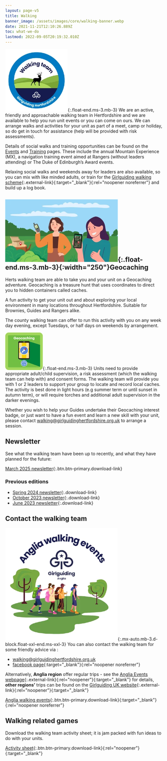 ```yaml
---
layout: page-v5
title: Walking
banner_image: /assets/images/core/walking-banner.webp
date: 2021-11-21T12:10:26.889Z
toc: what-we-do
lastmod: 2022-09-05T20:19:32.010Z
---
```

![Walking team logo](/assets/images/2023/06/walking-team-badge.webp){:.float-end.ms-3.mb-3}
We are an active, friendly and approachable walking team in Hertfordshire and we are available to help you run unit events or you can come on ours. We can arrange walks and activities for your unit as part of a meet, camp or holiday, so do get in touch for assistance (help will be provided with risk assessments).

Details of social walks and training opportunities can be found on the [Events](/events/) and [Training](/training/) pages. These include the annual Mountain Experience  (MX), a navigation training event aimed at Rangers (without leaders attending)  or The Duke of Edinburgh’s Award events.

Relaxing social walks and weekends away for leaders are also available, so you can mix with like minded adults, or train for the [Girlguiding walking scheme](https://www.girlguiding.org.uk/information-for-volunteers/learning-and-development/leading-outdoor-adventures/walking-scheme/){:.external-link}{:target="_blank"}{:rel="noopener noreferrer"} and build up a log book.

## ![Map with geocache points](/assets/images/2024/05/geocaching.webp){:.float-end.ms-3.mb-3}{:width="250"}Geocaching

Herts walking team are able to take you and your unit on a Geocaching adventure. Geocaching is a treasure hunt that uses coordinates to direct you to hidden containers called caches.

A fun activity to get your unit out and about exploring your local environment in many locations throughout Hertfordshire. Suitable for Brownies, Guides and Rangers alike.

The county walking team can offer to run this activity with you on any week day evening, except Tuesdays, or half days on weekends by arrangement.

![Geocaching badge](/assets/images/2022/11/guides-geocaching.webp){:.float-end.ms-3.mb-3}
Units need to provide appropriate adult/child supervision, a risk assessment (which the walking team can help with) and consent forms. The walking team will provide you with 1 or 2 leaders to support your group to locate and record local caches. The activity is best done in light hours (e.g summer term or until sunset in autumn term), or will require torches and additional adult supervision in the darker evenings.

Whether you wish to help your Guides undertake their Geocaching interest badge, or just want to have a fun event and learn a new skill with your unit, please contact <walking@girlguidinghertfordshire.org.uk> to arrange a session.

## Newsletter

See what the walking team have been up to recently, and what they have planned for the future:

[March 2025 newsletter](/assets/docs/2025/2025-03-walking-team-newsletter.pdf){:.btn.btn-primary.download-link}

### Previous editions

- [Spring 2024 newsletter](/assets/docs/2024/2024-05-walking-newsletter.pdf){:.download-link}
- [October 2023 newsletter](/assets/docs/2023/2023-10-walking-newsletter.pdf){:.download-link}
- [June 2023 newsletter](/assets/docs/2023/2023-06-walking-newsletter.pdf){:.download-link}

## Contact the walking team

![Anglia walking team](/assets/images/2025/03/anglia-walking-events.webp){:.mx-auto.mb-3.d-block.float-xxl-end.ms-xxl-3}
You can also contact the walking team for some friendly advice via :

- <i class="fa fa-envelope"></i> <walking@girlguidinghertfordshire.org.uk>
- <i class="fa fa-facebook-official"></i> [facebook page](https://www.facebook.com/hertsguideswalkingteam){:target="_blank"}{:rel="noopener noreferrer"}

Alternatively, **Anglia region** offer regular trips - see the [Anglia Events webpage](https://www.girlguiding-anglia.org.uk/events/adult-events/walking-events){:.external-link}{:rel="noopener"}{:target="_blank"} for details, **other regions&rsquo;** trips can be found on the [Girlguiding UK website](https://www.girlguiding.org.uk/making-guiding-happen/learning-and-development/leading-outdoor-adventures/walking-scheme/){:.external-link}{:rel="noopener"}{:target="_blank"}

[Anglia walking events](/assets/docs/2024/anglia-2024-events-flyer.pdf){:.btn.btn-primary.download-link}{:target="_blank"}{:rel="noopener noreferrer"}

## Walking related games

Download the walking team activity sheet; it is jam packed with fun ideas to do with your units.

[Activity sheet](/assets/docs/2023/walking-team-activity-sheet.pdf){:.btn.btn-primary.download-link}{:rel="noopener"}{:target="_blank"}
